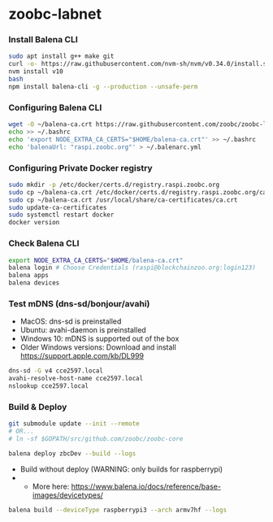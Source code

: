 # zoobc-labnet


### Install Balena CLI ###
```sh
sudo apt install g++ make git
curl -o- https://raw.githubusercontent.com/nvm-sh/nvm/v0.34.0/install.sh | bash
nvm install v10
bash
npm install balena-cli -g --production --unsafe-perm
```

### Configuring Balena CLI ###
```sh
wget -O ~/balena-ca.crt https://raw.githubusercontent.com/zoobc/zoobc-labnet/master/balena-ca.crt
echo >> ~/.bashrc
echo 'export NODE_EXTRA_CA_CERTS="$HOME/balena-ca.crt"' >> ~/.bashrc
echo 'balenaUrl: "raspi.zoobc.org"' > ~/.balenarc.yml
```

### Configuring Private Docker registry ###
```sh
sudo mkdir -p /etc/docker/certs.d/registry.raspi.zoobc.org
sudo cp ~/balena-ca.crt /etc/docker/certs.d/registry.raspi.zoobc.org/ca.crt
sudo cp ~/balena-ca.crt /usr/local/share/ca-certificates/ca.crt
sudo update-ca-certificates
sudo systemctl restart docker
docker version
```
### Check Balena CLI ###
```sh
export NODE_EXTRA_CA_CERTS="$HOME/balena-ca.crt"
balena login # Choose Credentials (raspi@blockchainzoo.org:login123)
balena apps
balena devices
```

### Test mDNS (dns-sd/bonjour/avahi) ###
- MacOS: dns-sd is preinstalled
- Ubuntu: avahi-daemon is preinstalled
- Windows 10: mDNS is supported out of the box
- Older Windows versions: Download and install https://support.apple.com/kb/DL999

```sh
dns-sd -G v4 cce2597.local
avahi-resolve-host-name cce2597.local
nslookup cce2597.local
```

### Build & Deploy ###
```sh
git submodule update --init --remote
# OR...
# ln -sf $GOPATH/src/github.com/zoobc/zoobc-core
```

```sh
balena deploy zbcDev --build --logs
```

- Build without deploy (WARNING: only builds for raspberrypi)
- - More here: https://www.balena.io/docs/reference/base-images/devicetypes/
```sh
balena build --deviceType raspberrypi3 --arch armv7hf --logs
```


